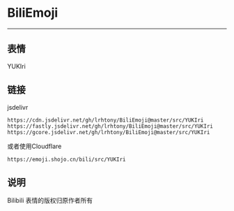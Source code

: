 # BiliEmoji
---
## 表情
YUKIri
## 链接
jsdelivr
```
https://cdn.jsdelivr.net/gh/lrhtony/BiliEmoji@master/src/YUKIri
https://fastly.jsdelivr.net/gh/lrhtony/BiliEmoji@master/src/YUKIri
https://gcore.jsdelivr.net/gh/lrhtony/BiliEmoji@master/src/YUKIri
```
或者使用Cloudflare
```
https://emoji.shojo.cn/bili/src/YUKIri
```
## 说明
Bilibili 表情的版权归原作者所有
